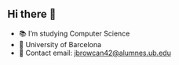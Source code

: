 ## Hi there 👋

- 📚 I’m studying Computer Science
- 📍 University of Barcelona
- 📩 Contact email: jbrowcan42@alumnes.ub.edu
